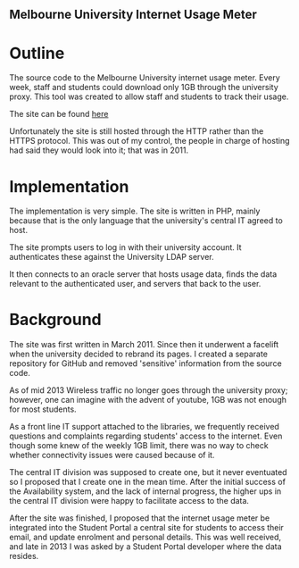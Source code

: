 Melbourne University Internet Usage Meter
-----------------------------------------

Outline
=======

The source code to the Melbourne University internet usage meter. Every week,
staff and students could download only 1GB through the university proxy. This
tool was created to allow staff and students to track their usage.

The site can be found [here](http://meter.studentit.unimelb.edu.au)

Unfortunately the site is still hosted through the HTTP rather than the HTTPS
protocol. This was out of my control, the people in charge of hosting had said
they would look into it; that was in 2011.

Implementation
==============

The implementation is very simple. The site is written in PHP, mainly because
that is the only language that the university's central IT agreed to host.

The site prompts users to log in with their university account. It authenticates
these against the University LDAP server.

It then connects to an oracle server that hosts usage data, finds the data
relevant to the authenticated user, and servers that back to the user.

Background
==========

The site was first written in March 2011. Since then it underwent a facelift
when the university decided to rebrand its pages. I created a separate
repository for GitHub and removed 'sensitive' information from the source code. 

As of mid 2013 Wireless traffic no longer goes through the university proxy;
however, one can imagine with the advent of youtube, 1GB was not enough for most
students.

As a front line IT support attached to the libraries, we frequently received
questions and complaints regarding students' access to the internet. Even though
some knew of the weekly 1GB limit, there was no way to check whether
connectivity issues were caused because of it.

The central IT division was supposed to create one, but it never eventuated so I
proposed that I create one in the mean time. After the initial success of the
Availability system, and the lack of internal progress, the higher ups in the
central IT division were happy to facilitate access to the data.

After the site was finished, I proposed that the internet usage meter be
integrated into the Student Portal a central site for students to access their
email, and update enrolment and personal details. This was well received, and
late in 2013 I was asked by a Student Portal developer where the data resides.
